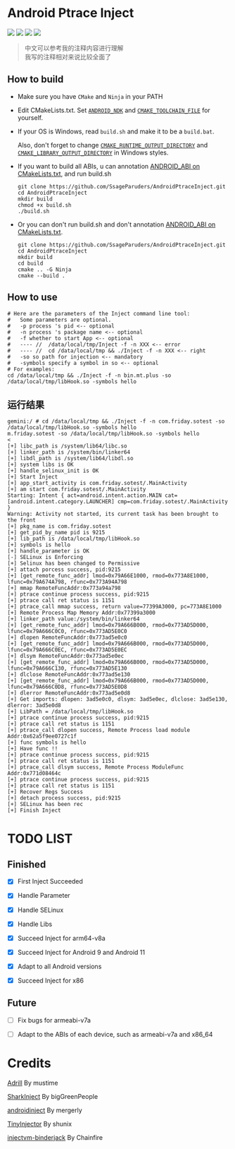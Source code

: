 # Android Ptrace Inject

![](https://img.shields.io/badge/Android-Build-green)
![](https://img.shields.io/badge/Android%204~12-Support-green)
![](https://img.shields.io/badge/arm64--v8a-Support-green)
![](https://img.shields.io/badge/x86-Support-green)

> 中文可以参考我的注释内容进行理解 <br>
> 我写的注释相对来说比较全面了

## How to build

- Make sure you have `CMake` and `Ninja` in your PATH

- Edit CMakeLists.txt. Set [`ANDROID_NDK`](https://github.com/SsageParuders/AndroidPtraceInject/blob/dfcee37e0c302d70e81c323c326e21c7f9bfa08e/CMakeLists.txt#L12) and [`CMAKE_TOOLCHAIN_FILE`](https://github.com/SsageParuders/AndroidPtraceInject/blob/dfcee37e0c302d70e81c323c326e21c7f9bfa08e/CMakeLists.txt#L13) for yourself.

- If your OS is Windows, read `build.sh` and make it to be a `build.bat`.

  Also, don't forget to change [`CMAKE_RUNTIME_OUTPUT_DIRECTORY`](https://github.com/SsageParuders/AndroidPtraceInject/blob/dfcee37e0c302d70e81c323c326e21c7f9bfa08e/Inject/CMakeLists.txt#L4) and [`CMAKE_LIBRARY_OUTPUT_DIRECTORY`](https://github.com/SsageParuders/AndroidPtraceInject/blob/dfcee37e0c302d70e81c323c326e21c7f9bfa08e/Hook/CMakeLists.txt#L4) in Windows styles.

- If you want to build all ABIs, u can annotation [ANDROID_ABI on CMakeLists.txt](https://github.com/SsageParuders/AndroidPtraceInject/blob/dfcee37e0c302d70e81c323c326e21c7f9bfa08e/CMakeLists.txt#L7), and run build.sh
  ```shell
  git clone https://github.com/SsageParuders/AndroidPtraceInject.git
  cd AndroidPtraceInject
  mkdir build
  chmod +x build.sh
  ./build.sh
  ```
- Or you can don't run build.sh and don't annotation [ANDROID_ABI on CMakeLists.txt](https://github.com/SsageParuders/AndroidPtraceInject/blob/dfcee37e0c302d70e81c323c326e21c7f9bfa08e/CMakeLists.txt#L7).
  ```shell
  git clone https://github.com/SsageParuders/AndroidPtraceInject.git
  cd AndroidPtraceInject
  mkdir build
  cd build
  cmake .. -G Ninja
  cmake --build .
  ```

## How to use

```shell
# Here are the parameters of the Inject command line tool:
#   Some parameters are optional.
#   -p process 's pid <-- optional
#   -n process 's package name <-- optional
#   -f whether to start App <-- optional
#   ---- //  /data/local/tmp/Inject -f -n XXX <-- error
#   ---- //  cd /data/local/tmp && ./Inject -f -n XXX <-- right
#   -so so path for injection <-- mandatory
#   -symbols specify a symbol in so <-- optional
# For examples:
cd /data/local/tmp && ./Inject -f -n bin.mt.plus -so /data/local/tmp/libHook.so -symbols hello
```

## 运行结果
```
gemini:/ # cd /data/local/tmp && ./Inject -f -n com.friday.sotest -so /data/local/tmp/libHook.so -symbols hello
m.friday.sotest -so /data/local/tmp/libHook.so -symbols hello                 <
[+] libc_path is /system/lib64/libc.so
[+] linker_path is /system/bin/linker64
[+] libdl_path is /system/lib64/libdl.so
[+] system libs is OK
[+] handle_selinux_init is OK
[+] Start Inject
[+] app_start_activity is com.friday.sotest/.MainActivity
[+] am start com.friday.sotest/.MainActivity
Starting: Intent { act=android.intent.action.MAIN cat=[android.intent.category.LAUNCHER] cmp=com.friday.sotest/.MainActivity }
Warning: Activity not started, its current task has been brought to the front
[+] pkg_name is com.friday.sotest
[+] get_pid_by_name pid is 9215
[+] lib_path is /data/local/tmp/libHook.so
[+] symbols is hello
[+] handle_parameter is OK
[-] SELinux is Enforcing
[+] Selinux has been changed to Permissive
[+] attach porcess success, pid:9215
[+] [get_remote_func_addr] lmod=0x79A66E1000, rmod=0x773A8E1000, lfunc=0x79A674A798, rfunc=0x773A94A798
[+] mmap RemoteFuncAddr:0x773a94a798
[+] ptrace continue process success, pid:9215
[+] ptrace call ret status is 1151
[+] ptrace_call mmap success, return value=77399A3000, pc=773A8E1000
[+] Remote Process Map Memory Addr:0x77399a3000
[+] linker_path value:/system/bin/linker64
[+] [get_remote_func_addr] lmod=0x79A666B000, rmod=0x773AD5D000, lfunc=0x79A666C0C0, rfunc=0x773AD5E0C0
[+] dlopen RemoteFuncAddr:0x773ad5e0c0
[+] [get_remote_func_addr] lmod=0x79A666B000, rmod=0x773AD5D000, lfunc=0x79A666C0EC, rfunc=0x773AD5E0EC
[+] dlsym RemoteFuncAddr:0x773ad5e0ec
[+] [get_remote_func_addr] lmod=0x79A666B000, rmod=0x773AD5D000, lfunc=0x79A666C130, rfunc=0x773AD5E130
[+] dlclose RemoteFuncAddr:0x773ad5e130
[+] [get_remote_func_addr] lmod=0x79A666B000, rmod=0x773AD5D000, lfunc=0x79A666C0D8, rfunc=0x773AD5E0D8
[+] dlerror RemoteFuncAddr:0x773ad5e0d8
[+] Get imports: dlopen: 3ad5e0c0, dlsym: 3ad5e0ec, dlclose: 3ad5e130, dlerror: 3ad5e0d8
[+] LibPath = /data/local/tmp/libHook.so
[+] ptrace continue process success, pid:9215
[+] ptrace call ret status is 1151
[+] ptrace_call dlopen success, Remote Process load module Addr:0x62a5f9ee0727c1f
[+] func symbols is hello
[+] Have func !!
[+] ptrace continue process success, pid:9215
[+] ptrace call ret status is 1151
[+] ptrace_call dlsym success, Remote Process ModuleFunc Addr:0x771d08464c
[+] ptrace continue process success, pid:9215
[+] ptrace call ret status is 1151
[+] Recover Regs Success
[+] detach process success, pid:9215
[+] SELinux has been rec
[+] Finish Inject
```

# TODO LIST

## Finished

- [x] First Inject Succeeded

- [x] Handle Parameter

- [x] Handle SELinux

- [x] Handle Libs

- [x] Succeed Inject for arm64-v8a

- [x] Succeed Inject for Android 9 and Android 11

- [x] Adapt to all Android versions

- [x] Succeed Inject for x86

## Future

- [ ] Fix bugs for armeabi-v7a

- [ ] Adapt to the ABIs of each device, such as armeabi-v7a and x86_64

# Credits

[Adrill](https://github.com/mustime/Adrill) By mustime

[SharkInject](https://github.com/bigGreenPeople/SharkInject) By bigGreenPeople

[androidinject](https://github.com/mergerly/androidinject) By mergerly

[TinyInjector](https://github.com/shunix/TinyInjector) By shunix

[injectvm-binderjack](https://github.com/Chainfire/injectvm-binderjack) By Chainfire
